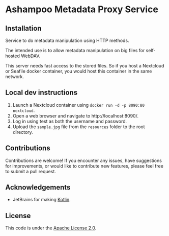 # Ashampoo Metadata Proxy Service

## Installation

Service to do metadata manipulation using HTTP methods.

The intended use is to allow metadata manipulation on big
files for self-hosted WebDAV.

This server needs fast access to the stored files.
So if you host a Nextcloud or Seafile docker container,
you would host this container in the same network.

## Local dev instructions

1. Launch a Nextcloud container using `docker run -d -p 8090:80 nextcloud`.
2. Open a web browser and navigate to http://localhost:8090/.
3. Log in using test as both the username and password.
4. Upload the `sample.jpg` file from the `resources` folder to the root directory.

## Contributions

Contributions are welcome! If you encounter any issues,
have suggestions for improvements, or would like to contribute new features,
please feel free to submit a pull request.

## Acknowledgements

* JetBrains for making [Kotlin](https://kotlinlang.org).

## License

This code is under the [Apache License 2.0](https://www.apache.org/licenses/LICENSE-2.0).
